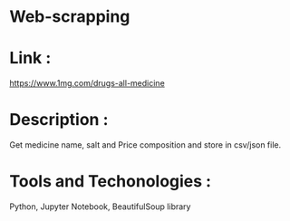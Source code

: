 # Web-scrapping 
# Link : 
https://www.1mg.com/drugs-all-medicine 
# Description : 
Get medicine name, salt and Price composition and store in csv/json file.
# Tools and Techonologies : 
Python, Jupyter Notebook, BeautifulSoup library
